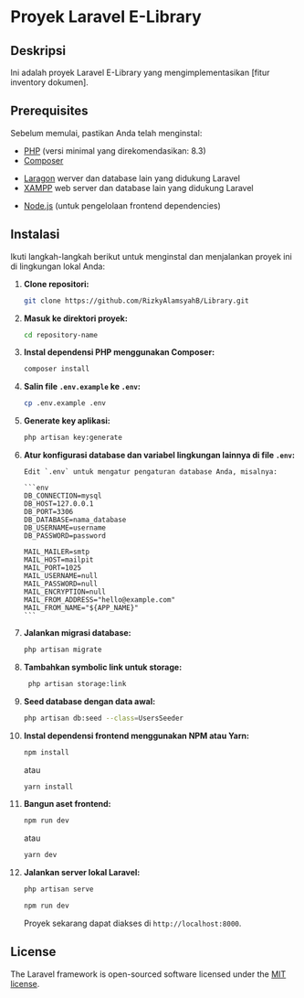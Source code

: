 # Proyek Laravel E-Library

## Deskripsi

Ini adalah proyek Laravel E-Library yang mengimplementasikan [fitur inventory dokumen].

## Prerequisites

Sebelum memulai, pastikan Anda telah menginstal:

-   [PHP](https://www.php.net/downloads) (versi minimal yang direkomendasikan: 8.3)
-   [Composer](https://getcomposer.org/download/)
<!-- Laragon / XAMPP -->
-   [Laragon](https://laragon.org/download/) werver dan database lain yang didukung Laravel
-   [XAMPP](https://www.apachefriends.org/download.html) web server dan database lain yang didukung Laravel
<!-- Laragon / XAMPP -->
-   [Node.js](https://nodejs.org/en/download/) (untuk pengelolaan frontend dependencies)

## Instalasi

Ikuti langkah-langkah berikut untuk menginstal dan menjalankan proyek ini di lingkungan lokal Anda:

1.  **Clone repositori:**

    ```bash
    git clone https://github.com/RizkyAlamsyahB/Library.git
    ```

2.  **Masuk ke direktori proyek:**

    ```bash
    cd repository-name
    ```

3.  **Instal dependensi PHP menggunakan Composer:**

    ```bash
    composer install
    ```

4.  **Salin file `.env.example` ke `.env`:**

    ```bash
    cp .env.example .env
    ```

5.  **Generate key aplikasi:**

    ```bash
    php artisan key:generate
    ```

6.  **Atur konfigurasi database dan variabel lingkungan lainnya di file `.env`:**

        Edit `.env` untuk mengatur pengaturan database Anda, misalnya:

        ```env
        DB_CONNECTION=mysql
        DB_HOST=127.0.0.1
        DB_PORT=3306
        DB_DATABASE=nama_database
        DB_USERNAME=username
        DB_PASSWORD=password

        MAIL_MAILER=smtp
        MAIL_HOST=mailpit
        MAIL_PORT=1025
        MAIL_USERNAME=null
        MAIL_PASSWORD=null
        MAIL_ENCRYPTION=null
        MAIL_FROM_ADDRESS="hello@example.com"
        MAIL_FROM_NAME="${APP_NAME}"
        ```

7.  **Jalankan migrasi database:**

    ```bash
    php artisan migrate
    ```

8.  **Tambahkan symbolic link untuk storage:**

    ```bash
     php artisan storage:link
    ```

9.  **Seed database dengan data awal:**

    ```bash
    php artisan db:seed --class=UsersSeeder
    ```

10. **Instal dependensi frontend menggunakan NPM atau Yarn:**

    ```bash
    npm install
    ```

    atau

    ```bash
    yarn install
    ```

11. **Bangun aset frontend:**

    ```bash
    npm run dev
    ```

    atau

    ```bash
    yarn dev
    ```

12. **Jalankan server lokal Laravel:**

    ```bash
    php artisan serve
    ```

    ```bash
    npm run dev
    ```

    Proyek sekarang dapat diakses di `http://localhost:8000`.

## License

The Laravel framework is open-sourced software licensed under the [MIT license](LICENSE.md).
